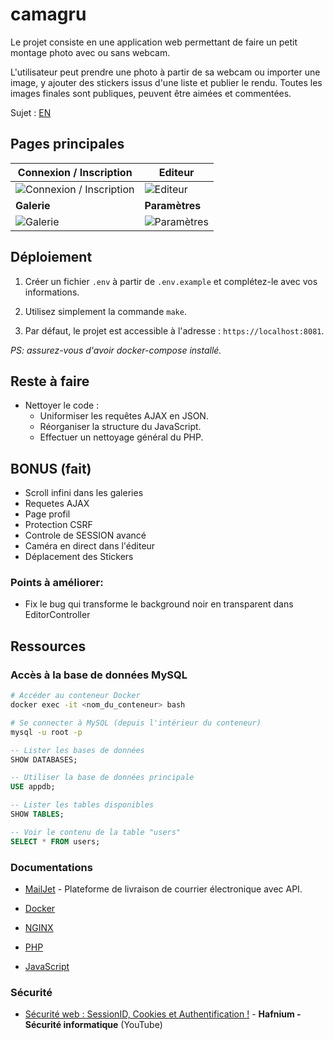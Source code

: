 # camagru

Le projet consiste en une application web permettant de faire un petit montage photo avec ou sans webcam.

L'utilisateur peut prendre une photo à partir de sa webcam ou importer une image, y ajouter des stickers issus d'une liste et publier le rendu. Toutes les images finales sont publiques, peuvent être aimées et commentées.

Sujet : [EN](https://github.com/Echo24h/camagru/blob/main/en.subject.pdf)

## Pages principales

| **Connexion / Inscription** | **Editeur** |
|-----------------------------|-------------|
| ![Connexion / Inscription](https://i.ibb.co/rtYcfgb/Capture-d-cran-du-2024-12-19-20-43-14.png) | ![Editeur](https://i.ibb.co/jWmzVXZ/Capture-d-cran-du-2024-12-19-20-47-52.png) |
| **Galerie** | **Paramètres** |
| ![Galerie](https://i.ibb.co/6NF03NJ/GALERIE.png) | ![Paramètres](https://i.ibb.co/RvWcr6h/Capture-d-cran-du-2024-12-19-20-50-17.png) |

## Déploiement

1. Créer un fichier `.env` à partir de `.env.example` et complétez-le avec vos informations.

2. Utilisez simplement la commande `make`.

3. Par défaut, le projet est accessible à l'adresse : `https://localhost:8081`.

*PS: assurez-vous d'avoir docker-compose installé.*

## Reste à faire

- Nettoyer le code :
  - Uniformiser les requêtes AJAX en JSON.
  - Réorganiser la structure du JavaScript.
  - Effectuer un nettoyage général du PHP.

## BONUS (fait)

- Scroll infini dans les galeries
- Requetes AJAX
- Page profil
- Protection CSRF
- Controle de SESSION avancé
- Caméra en direct dans l'éditeur
- Déplacement des Stickers

### Points à améliorer:

- Fix le bug qui transforme le background noir en transparent dans EditorController

## Ressources

### Accès à la base de données MySQL

```bash
# Accéder au conteneur Docker
docker exec -it <nom_du_conteneur> bash

# Se connecter à MySQL (depuis l'intérieur du conteneur)
mysql -u root -p
```


```sql
-- Lister les bases de données
SHOW DATABASES;

-- Utiliser la base de données principale
USE appdb;

-- Lister les tables disponibles
SHOW TABLES;

-- Voir le contenu de la table "users"
SELECT * FROM users;
```

### Documentations

- [MailJet](https://dev.mailjet.com/email/guides/) - Plateforme de livraison de courrier électronique avec API.

- [Docker](https://docs.docker.com/)

- [NGINX](https://nginx.org/)

- [PHP](https://www.php.net/)

- [JavaScript](https://developer.mozilla.org/fr/docs/Web/JavaScript)

### Sécurité

- [Sécurité web : SessionID, Cookies et Authentification !](https://www.youtube.com/watch?v=J-1s-ONitRc) - **Hafnium - Sécurité informatique** (YouTube)
